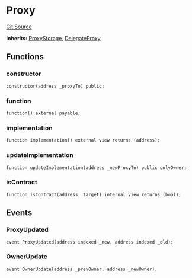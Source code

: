 # Proxy
[Git Source](https://github.com/TOKnetwork/contracts/blob/155f729fd8db0676297384375468d4d45b8aa44e/contracts/common/misc/Proxy.sol)

**Inherits:**
[ProxyStorage](/contracts/common/misc/ProxyStorage.sol/contract.ProxyStorage.md), [DelegateProxy](/contracts/common/misc/DelegateProxy.sol/contract.DelegateProxy.md)


## Functions
### constructor


```solidity
constructor(address _proxyTo) public;
```

### function


```solidity
function() external payable;
```

### implementation


```solidity
function implementation() external view returns (address);
```

### updateImplementation


```solidity
function updateImplementation(address _newProxyTo) public onlyOwner;
```

### isContract


```solidity
function isContract(address _target) internal view returns (bool);
```

## Events
### ProxyUpdated

```solidity
event ProxyUpdated(address indexed _new, address indexed _old);
```

### OwnerUpdate

```solidity
event OwnerUpdate(address _prevOwner, address _newOwner);
```

